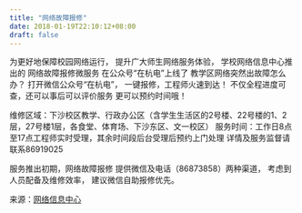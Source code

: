 ```yaml
---
title: "网络故障报修"
date: 2018-01-19T22:10:12+08:00
draft: false
---
```


为更好地保障校园网络运行，
提升广大师生网络服务体验，
学校网络信息中心推出的
网络故障报修微服务
在公众号“在杭电”上线了
教学区网络突然出故障怎么办？
打开微信公众号“在杭电”，
一键报修，工程师火速到达！
不仅全程进度可查，还可以事后可以评价服务
更可以预约时间哦！


维修区域：下沙校区教学、行政办公区（含学生生活区的2号楼、22号楼的1、2层，27号楼1层，各食堂、体育场、下沙东区、文一校区）
服务时间：工作日8点至17点工程师实时受理，其余时间段后台受理后预约上门处理
详情及服务监督请联系86919025

服务推出初期，网络故障报修
提供微信及电话（86873858）两种渠道，
考虑到人员配备及维修效率，
建议微信自助报修优先。


来源：[网络信息中心](http://nic.hdu.edu.cn/2017/0920/c518a37117/page.htm)